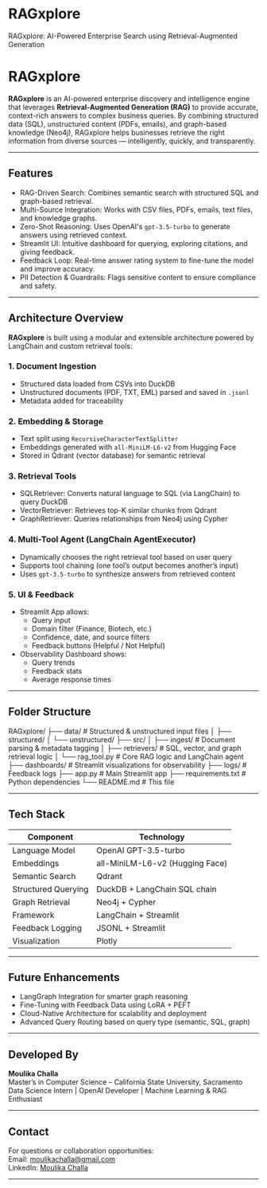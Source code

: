 # RAGxplore
RAGxplore: AI-Powered Enterprise Search using Retrieval-Augmented Generation
# RAGxplore

**RAGxplore** is an AI-powered enterprise discovery and intelligence engine that leverages **Retrieval-Augmented Generation (RAG)** to provide accurate, context-rich answers to complex business queries. By combining structured data (SQL), unstructured content (PDFs, emails), and graph-based knowledge (Neo4j), RAGxplore helps businesses retrieve the right information from diverse sources — intelligently, quickly, and transparently.

---

## Features

- RAG-Driven Search: Combines semantic search with structured SQL and graph-based retrieval.
- Multi-Source Integration: Works with CSV files, PDFs, emails, text files, and knowledge graphs.
- Zero-Shot Reasoning: Uses OpenAI's `gpt-3.5-turbo` to generate answers using retrieved context.
- Streamlit UI: Intuitive dashboard for querying, exploring citations, and giving feedback.
- Feedback Loop: Real-time answer rating system to fine-tune the model and improve accuracy.
- PII Detection & Guardrails: Flags sensitive content to ensure compliance and safety.

---

## Architecture Overview

**RAGxplore** is built using a modular and extensible architecture powered by LangChain and custom retrieval tools:

### 1. Document Ingestion
- Structured data loaded from CSVs into DuckDB
- Unstructured documents (PDF, TXT, EML) parsed and saved in `.jsonl`
- Metadata added for traceability

### 2. Embedding & Storage
- Text split using `RecursiveCharacterTextSplitter`
- Embeddings generated with `all-MiniLM-L6-v2` from Hugging Face
- Stored in Qdrant (vector database) for semantic retrieval

### 3. Retrieval Tools
- SQLRetriever: Converts natural language to SQL (via LangChain) to query DuckDB
- VectorRetriever: Retrieves top-K similar chunks from Qdrant
- GraphRetriever: Queries relationships from Neo4j using Cypher

### 4. Multi-Tool Agent (LangChain AgentExecutor)
- Dynamically chooses the right retrieval tool based on user query
- Supports tool chaining (one tool’s output becomes another’s input)
- Uses `gpt-3.5-turbo` to synthesize answers from retrieved content

### 5. UI & Feedback
- Streamlit App allows:
  - Query input
  - Domain filter (Finance, Biotech, etc.)
  - Confidence, date, and source filters
  - Feedback buttons (Helpful / Not Helpful)
- Observability Dashboard shows:
  - Query trends
  - Feedback stats
  - Average response times

---

## Folder Structure


RAGxplore/
├── data/ # Structured & unstructured input files
│ ├── structured/
│ └── unstructured/
├── src/
│ ├── ingest/ # Document parsing & metadata tagging
│ ├── retrievers/ # SQL, vector, and graph retrieval logic
│ └── rag_tool.py # Core RAG logic and LangChain agent
├── dashboards/ # Streamlit visualizations for observability
├── logs/ # Feedback logs
├── app.py # Main Streamlit app
├── requirements.txt # Python dependencies
└── README.md # This file


---

## Tech Stack

| Component           | Technology                     |
|---------------------|--------------------------------|
| Language Model      | OpenAI GPT-3.5-turbo           |
| Embeddings          | all-MiniLM-L6-v2 (Hugging Face)|
| Semantic Search     | Qdrant                         |
| Structured Querying | DuckDB + LangChain SQL chain   |
| Graph Retrieval     | Neo4j + Cypher                 |
| Framework           | LangChain + Streamlit          |
| Feedback Logging    | JSONL + Streamlit              |
| Visualization       | Plotly                         |

---

## Future Enhancements

- LangGraph Integration for smarter graph reasoning
- Fine-Tuning with Feedback Data using LoRA + PEFT
- Cloud-Native Architecture for scalability and deployment
- Advanced Query Routing based on query type (semantic, SQL, graph)

---

## Developed By

**Moulika Challa**  
Master’s in Computer Science – California State University, Sacramento  
Data Science Intern | OpenAI Developer | Machine Learning & RAG Enthusiast

---

## Contact

For questions or collaboration opportunities:  
Email: moulikachalla@gmail.com  
LinkedIn: [Moulika Challa](https://www.linkedin.com/in/moulika-challa)

---


